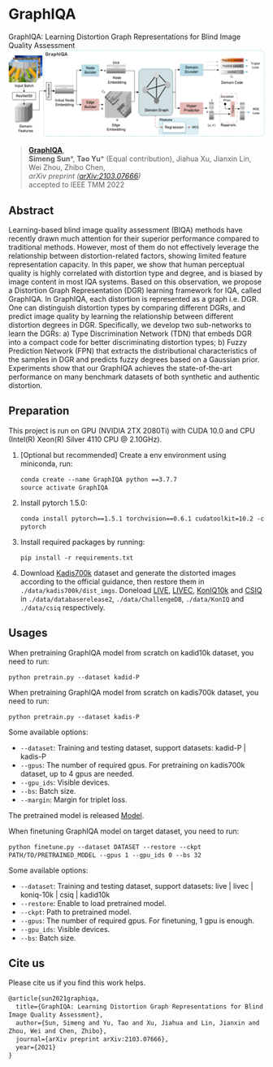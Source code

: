 # GraphIQA
GraphIQA: Learning Distortion Graph Representations for Blind Image Quality Assessment
![image](https://github.com/geekyutao/GraphIQA/blob/main/fig/framework.png)
> [**GraphIQA**](https://arxiv.org/abs/2103.07666),            
> **Simeng Sun***, **Tao Yu*** (Equal contribution), Jiahua Xu, Jianxin Lin, Wei Zhou, Zhibo Chen,        
> *arXiv preprint ([arXiv:2103.07666](https://arxiv.org/abs/2103.07666))*  
> accepted to IEEE TMM 2022

## Abstract
Learning-based blind image quality assessment (BIQA) methods have recently drawn much attention for their superior performance compared to traditional methods. However, most of them do not effectively leverage the relationship between distortion-related factors, showing limited feature representation capacity. In this paper, we show that human perceptual quality is highly correlated with distortion type and degree, and is biased by image content in most IQA systems. Based on this observation, we propose a Distortion Graph Representation (DGR) learning framework for IQA, called GraphIQA. In GraphIQA, each distortion is represented as a graph i.e. DGR. One can distinguish distortion types by comparing different DGRs, and predict image quality by learning the relationship between different distortion degrees in DGR. Specifically, we develop two sub-networks to learn the DGRs: a) Type Discrimination Network (TDN) that embeds DGR into a compact code for better discriminating distortion types; b) Fuzzy Prediction Network (FPN) that extracts the distributional characteristics of the samples in DGR and predicts fuzzy degrees based on a Gaussian prior. Experiments show that our GraphIQA achieves the state-of-the-art performance on many benchmark datasets of both synthetic and authentic distortion.

## Preparation
This project is run on GPU (NVIDIA 2TX 2080Ti) with CUDA 10.0 and CPU (Intel(R) Xeon(R) Silver 4110 CPU @ 2.10GHz).

1. [Optional but recommended] Create a env environment using miniconda, run:
    ~~~
    conda create --name GraphIQA python ==3.7.7
    source activate GraphIQA
    ~~~
2. Install pytorch 1.5.0:
    ~~~
    conda install pytorch==1.5.1 torchvision==0.6.1 cudatoolkit=10.2 -c pytorch
    ~~~
3. Install required packages by running:
    ~~~
    pip install -r requirements.txt
    ~~~
4. Download [Kadis700k](http://database.mmsp-kn.de/kadid-10k-database.html) dataset and generate the distorted images according to the official guidance, then restore them in `./data/kadis700k/dist_imgs`.
Doneload [LIVE](http://live.ece.utexas.edu/research/Quality/), [LIVEC](http://live.ece.utexas.edu/research/Quality/), [KonIQ10k](http://database.mmsp-kn.de/koniq-10k-database.html) and [CSIQ](https://computervisiononline.com/dataset/1105138666) in `./data/databaserelease2`, `./data/ChallengeDB`, `./data/KonIQ` and `./data/csiq` respectively.

## Usages
When pretraining GraphIQA model from scratch on kadid10k dataset, you need to run:
~~~
python pretrain.py --dataset kadid-P
~~~
When pretraining GraphIQA model from scratch on kadis700k dataset, you need to run:
~~~
python pretrain.py --dataset kadis-P
~~~
Some available options:
* `--dataset`: Training and testing dataset, support datasets: kadid-P | kadis-P
* `--gpus`: The number of required gpus. For pretraining on kadis700k dataset, up to 4 gpus are needed.
* `--gpu_ids`: Visible devices.
* `--bs`: Batch size.
* `--margin`: Margin for triplet loss.

The pretrained model is released [Model](https://drive.google.com/file/d/1mvnfFC4v7P80KhcN2IWCAdQa3y20B_g_/view?usp=sharing).

When finetuning GraphIQA model on target dataset, you need to run:
~~~
python finetune.py --dataset DATASET --restore --ckpt PATH/TO/PRETRAINED_MODEL --gpus 1 --gpu_ids 0 --bs 32
~~~
Some available options:
* `--dataset`: Training and testing dataset, support datasets: live | livec | koniq-10k | csiq | kadid10k
* `--restore`: Enable to load pretrained model.
* `--ckpt`: Path to pretrained model.
* `--gpus`: The number of required gpus. For finetuning, 1 gpu is enough.
* `--gpu_ids`: Visible devices.
* `--bs`: Batch size.

## Cite us
Please cite us if you find this work helps.

```
@article{sun2021graphiqa,
  title={GraphIQA: Learning Distortion Graph Representations for Blind Image Quality Assessment},
  author={Sun, Simeng and Yu, Tao and Xu, Jiahua and Lin, Jianxin and Zhou, Wei and Chen, Zhibo},
  journal={arXiv preprint arXiv:2103.07666},
  year={2021}
}
```
